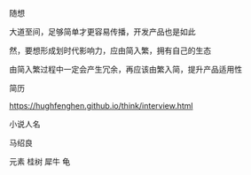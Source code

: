 随想

大道至间，足够简单才更容易传播，开发产品也是如此

然，要想形成划时代影响力，应由简入繁，拥有自己的生态

由简入繁过程中一定会产生冗余，再应该由繁入简，提升产品适用性



简历

https://hughfenghen.github.io/think/interview.html



小说人名

马绍良

元素	桂树  犀牛  龟